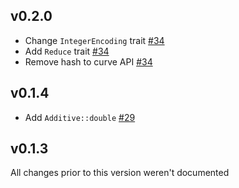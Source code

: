 ## v0.2.0
* Change `IntegerEncoding` trait [#34]
* Add `Reduce` trait [#34]
* Remove hash to curve API [#34]

[#34]: https://github.com/LFDT-Lockness/generic-ec/pull/34

## v0.1.4
* Add `Additive::double` [#29]

[#29]: https://github.com/LFDT-Lockness/generic-ec/pull/29

## v0.1.3

All changes prior to this version weren't documented
